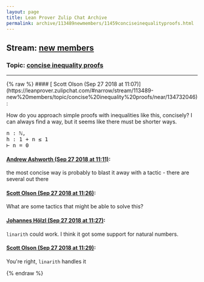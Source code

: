 ```yaml
---
layout: page
title: Lean Prover Zulip Chat Archive 
permalink: archive/113489newmembers/11459conciseinequalityproofs.html
---
```


## Stream: [new members](https://leanprover-community.github.io/archive/113489newmembers/index.html)
### Topic: [concise inequality proofs](https://leanprover-community.github.io/archive/113489newmembers/11459conciseinequalityproofs.html)

---

<base href="https://leanprover.zulipchat.com">
{% raw %}
#### [ Scott Olson (Sep 27 2018 at 11:07)](https://leanprover.zulipchat.com/#narrow/stream/113489-new%20members/topic/concise%20inequality%20proofs/near/134732046):
<p>How do you approach simple proofs with inequalities like this, concisely? I can always find a way, but it seems like there must be shorter ways.</p>
<div class="codehilite"><pre><span></span>n : ℕ,
h : 1 + n ≤ 1
⊢ n = 0
</pre></div>

#### [ Andrew Ashworth (Sep 27 2018 at 11:11)](https://leanprover.zulipchat.com/#narrow/stream/113489-new%20members/topic/concise%20inequality%20proofs/near/134732212):
<p>the most concise way is probably to blast it away with a tactic - there are several out there</p>

#### [ Scott Olson (Sep 27 2018 at 11:26)](https://leanprover.zulipchat.com/#narrow/stream/113489-new%20members/topic/concise%20inequality%20proofs/near/134732996):
<p>What are some tactics that might be able to solve this?</p>

#### [ Johannes Hölzl (Sep 27 2018 at 11:27)](https://leanprover.zulipchat.com/#narrow/stream/113489-new%20members/topic/concise%20inequality%20proofs/near/134733028):
<p><code>linarith</code> could work. I think it got some support for natural numbers.</p>

#### [ Scott Olson (Sep 27 2018 at 11:29)](https://leanprover.zulipchat.com/#narrow/stream/113489-new%20members/topic/concise%20inequality%20proofs/near/134733118):
<p>You're right, <code>linarith</code> handles it</p>


{% endraw %}
